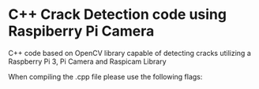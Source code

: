 # C++ Crack Detection code using Raspiberry Pi Camera

C++ code based on OpenCV library capable of detecting cracks utilizing a Raspberry Pi 3, Pi Camera and Raspicam Library

When compiling the .cpp file please use the following flags:

